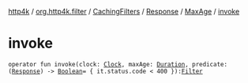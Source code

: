 [http4k](../../../../index.md) / [org.http4k.filter](../../../index.md) / [CachingFilters](../../index.md) / [Response](../index.md) / [MaxAge](index.md) / [invoke](./invoke.md)

# invoke

`operator fun invoke(clock: `[`Clock`](https://docs.oracle.com/javase/9/docs/api/java/time/Clock.html)`, maxAge: `[`Duration`](https://docs.oracle.com/javase/9/docs/api/java/time/Duration.html)`, predicate: (`[`Response`](../../../../org.http4k.core/-response/index.md)`) -> `[`Boolean`](https://kotlinlang.org/api/latest/jvm/stdlib/kotlin/-boolean/index.html)` = { it.status.code < 400 }): `[`Filter`](../../../../org.http4k.core/-filter.md)